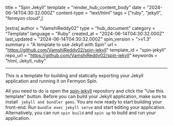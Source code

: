 title = "Spin Jekyll"
template = "render_hub_content_body"
date = "2024-06-14T04:30:32.000Z"
content-type = "text/html"
tags = ["ruby", "jekyll", "fermyon cloud",]

[extra]
author = "VamshiReddy02"
type = "hub_document"
category = "Template"
language = "Ruby"
created_at = "2024-06-14T04:30:32.000Z"
last_updated = "2024-06-14T04:30:32.000Z"
spin_version = ">v1.3"
summary =  "A template to use Jekyll with Spin"
url = "https://github.com/VamshiReddy02/spin-jekyll"
template_id = "spin-jekyll"
repo_url = "https://github.com/VamshiReddy02/spin-jekyll"
keywords = "html, Jekyll, ruby"

---

This is a template for building and statically exporting your Jekyll application and running it on Fermyon Spin.

All you need to do is open the [spin-jekyll](https://github.com/VamshiReddy02/spin-jekyll) repository and click the "Use this template" button. Before you can build your Jekyll application, make sure to install ` jekyll and bundler gems`. You are now ready to start building your front-end. Run `bundle exec jekyll serve` and start editing your application. Alternatively, you can run `spin build` and `spin up` to build and run your application.